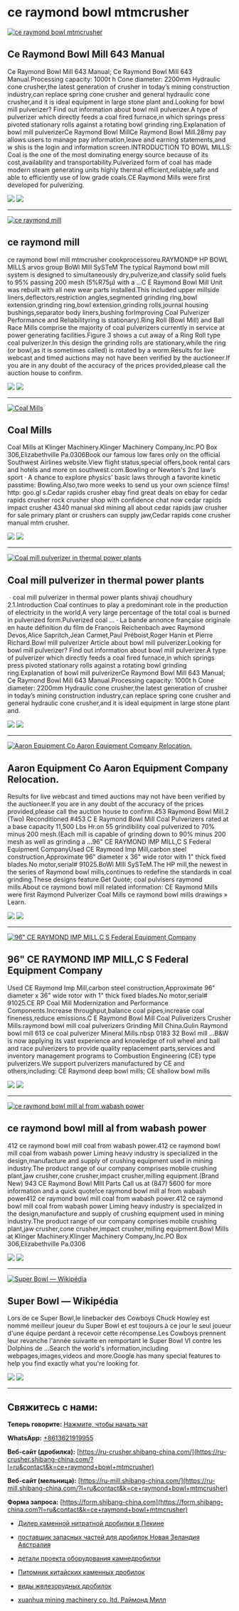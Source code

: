 # ce raymond bowl mtmcrusher

<a href="https://swt.shibang-china.com/?l=ru&img&k=ce+raymond+bowl+mtmcrusher" target="_blank">![ce raymond bowl mtmcrusher](http://static.shibang-china.com/all-800x300/954.jpg)</a>

## Ce Raymond Bowl Mill 643 Manual
Ce Raymond Bowl Mill 643 Manual; Ce Raymond Bowl Mill 643 Manual.Processing capacity: 1000t h Cone diameter: 2200mm Hydraulic cone crusher,the latest generation of crusher in today’s mining construction industry,can replace spring cone crusher and general hydraulic cone crusher,and it is ideal equipment in large stone plant and.Looking for bowl mill pulverizer? Find out information about bowl mill pulverizer.A type of pulverizer which directly feeds a coal fired furnace,in which springs press pivoted stationary rolls against a rotating bowl grinding ring.Explanation of bowl mill pulverizerCe Raymond Bowl MillCe Raymond Bowl Mill.28my pay allows users to manage pay information,leave and earning statements,and w shis is the login and information screen.INTRODUCTION TO BOWL MILLS: Coal is the one of the most dominating energy source because of its cost,availability and transportability.Pulverized form of coal has made modern steam generating units highly thermal efficient,reliable,safe and able to efficiently use of low grade coals.CE Raymond Mills were first developed for pulverizing.


<a href="https://whatsapp.shibangsoft.com/WhatsApp.php" target="_blank" title="WhatsApp">![](http://static.shibang-china.com/icon/whatsapp.png)</a> <a href="https://swt.shibang-china.com/?l=ru&icon&k=ce+raymond+bowl+mtmcrusher" target="_blank">![](http://static.shibang-china.com/icon/chat-ru.png)</a>

---

<a href="https://swt.shibang-china.com/?l=ru&img&k=ce+raymond+bowl+mtmcrusher" target="_blank">![ce raymond mill](http://static.shibang-china.com/all-800x300/591.jpg)</a>

## ce raymond mill
ce raymond bowl mill mtmcrusher cookprocessoreu.RAYMOND&#174; HP BOWL MILLS arvos group BoWl MIll SySTeM The typical Raymond bowl mill system is designed to simultaneously dry,pulverize,and classify solid fuels to 95% passing 200 mesh (5%R75&#181;) with a …C E Raymond Bowl Mill Unit was rebuilt with all new wear parts installed.This included upper millside liners,deflectors,restriction angles,segmented grinding ring,bowl extension,grinding ring,bowl extension,grinding rolls,journal housing bushings,separator body liners,bushing forImproving Coal Pulverizer Performance and Reliabilityring is stationary).Ring Roll (Bowl Mill) and Ball Race Mills comprise the majority of coal pulverizers currently in service at power generating facilities.Figure 3 shows a cut away of a Ring Roll type coal pulverizer.In this design the grinding rolls are stationary,while the ring (or bowl,as it is sometimes called) is rotated by a worm.Results for live webcast and timed auctions may not have been verified by the auctioneer.If you are in any doubt of the accuracy of the prices provided,please call the auction house to confirm.


<a href="https://whatsapp.shibangsoft.com/WhatsApp.php" target="_blank" title="WhatsApp">![](http://static.shibang-china.com/icon/whatsapp.png)</a> <a href="https://swt.shibang-china.com/?l=ru&icon&k=ce+raymond+bowl+mtmcrusher" target="_blank">![](http://static.shibang-china.com/icon/chat-ru.png)</a>

---

<a href="https://swt.shibang-china.com/?l=ru&img&k=ce+raymond+bowl+mtmcrusher" target="_blank">![Coal Mills](http://static.shibang-china.com/all-800x300/712.jpg)</a>

## Coal Mills
Coal Mills at Klinger Machinery.Klinger Machinery Company,Inc.PO Box 306,Elizabethville Pa.0306Book our famous low fares only on the official Southwest Airlines website.View flight status,special offers,book rental cars and hotels and more on southwest.com.Bowling or Newton's 2nd law's sport&nbsp;&#0183;&#32;A chance to explore physics' basic laws through a favorite kinetic passtime: Bowling.Also,two more weeks to send us your own science films! http: goo.gl s.Cedar rapids crusher ebay find great deals on ebay for cedar rapids crusher rock crusher shop with confidence chat now cedar rapids impact crusher 4340 manual skd mining all about cedar rapids jaw crusher for sale primary plant or crushers can supply jaw,Cedar rapids cone crusher manual mtm crusher.


<a href="https://whatsapp.shibangsoft.com/WhatsApp.php" target="_blank" title="WhatsApp">![](http://static.shibang-china.com/icon/whatsapp.png)</a> <a href="https://swt.shibang-china.com/?l=ru&icon&k=ce+raymond+bowl+mtmcrusher" target="_blank">![](http://static.shibang-china.com/icon/chat-ru.png)</a>

---

<a href="https://swt.shibang-china.com/?l=ru&img&k=ce+raymond+bowl+mtmcrusher" target="_blank">![Coal mill pulverizer in thermal power plants](http://static.shibang-china.com/all-800x300/774.jpg)</a>

## Coal mill pulverizer in thermal power plants
&nbsp;&#0183;&#32;coal mill pulverizer in thermal power plants shivaji choudhury 2.1.Introduction Coal continues to play a predominant role in the production of electricity in the world,A very large percentage of the total coal is burned in pulverized form.Pulverized coal …&nbsp;&#0183;&#32;La bande annonce fran&#231;aise originale en haute d&#233;finition du film de Fran&#231;ois Reichenbach avec Raymond Devos,Alice Sapritch,Jean Carmet,Paul Pr&#233;boist,Roger Hanin et Pierre Richard.Bowl mill pulverizer Article about bowl mill pulverizer.Looking for bowl mill pulverizer? Find out information about bowl mill pulverizer.A type of pulverizer which directly feeds a coal fired furnace,in which springs press pivoted stationary rolls against a rotating bowl grinding ring.Explanation of bowl mill pulverizerCe Raymond Bowl Mill 643 Manual; Ce Raymond Bowl Mill 643 Manual.Processing capacity: 1000t h Cone diameter: 2200mm Hydraulic cone crusher,the latest generation of crusher in today’s mining construction industry,can replace spring cone crusher and general hydraulic cone crusher,and it is ideal equipment in large stone plant and.


<a href="https://whatsapp.shibangsoft.com/WhatsApp.php" target="_blank" title="WhatsApp">![](http://static.shibang-china.com/icon/whatsapp.png)</a> <a href="https://swt.shibang-china.com/?l=ru&icon&k=ce+raymond+bowl+mtmcrusher" target="_blank">![](http://static.shibang-china.com/icon/chat-ru.png)</a>

---

<a href="https://swt.shibang-china.com/?l=ru&img&k=ce+raymond+bowl+mtmcrusher" target="_blank">![Aaron Equipment Co Aaron Equipment Company Relocation.](http://static.shibang-china.com/all-800x300/279.jpg)</a>

## Aaron Equipment Co Aaron Equipment Company Relocation.
Results for live webcast and timed auctions may not have been verified by the auctioneer.If you are in any doubt of the accuracy of the prices provided,please call the auction house to confirm.453 Raymond Bowl Mill.2 (Two) Reconditioned #453 C E Raymond Bowl Mill Coal Pulverizers rated at a base capacity 11,500 Lbs Hr.on 55 grindibility coal pulverized to 70% minus 200 mesh.(Each mill is capable of grinding down to 90% minus 200 mesh as well as grinding a …96&quot; CE RAYMOND IMP MILL,C S Federal Equipment CompanyUsed CE Raymond Imp Mill,carbon steel construction,Approximate 96&quot; diameter x 36&quot; wide rotor with 1&quot; thick fixed blades.No motor,serial# 91025.BoWl MIll SySTeM.The HP mill,the newest in the series of Raymond bowl mills,continues to redefine the standards in coal grinding.These designs feature.Get Quote; coal pulvisers raymond mills.About ce raymond bowl mill related information: CE Raymond Mills were first Raymond Pulverizer Coal Mills ce raymond bowl mills drawings &#187; Learn.


<a href="https://whatsapp.shibangsoft.com/WhatsApp.php" target="_blank" title="WhatsApp">![](http://static.shibang-china.com/icon/whatsapp.png)</a> <a href="https://swt.shibang-china.com/?l=ru&icon&k=ce+raymond+bowl+mtmcrusher" target="_blank">![](http://static.shibang-china.com/icon/chat-ru.png)</a>

---

<a href="https://swt.shibang-china.com/?l=ru&img&k=ce+raymond+bowl+mtmcrusher" target="_blank">![96&quot; CE RAYMOND IMP MILL,C S Federal Equipment Company](http://static.shibang-china.com/all-800x300/716.jpg)</a>

## 96&quot; CE RAYMOND IMP MILL,C S Federal Equipment Company
Used CE Raymond Imp Mill,carbon steel construction,Approximate 96&quot; diameter x 36&quot; wide rotor with 1&quot; thick fixed blades.No motor,serial# 91025.CE RP Coal Mill Modernization and Performance Components.Increase throughput,balance coal pipes,increase coal fineness,reduce emissions.C E Raymond Bowl Mill Coal Puliverizers Crusher Mills.raymond bowl mill coal pulverizers Grinding Mill China.Gulin Raymond bowl mill 613 ce coal pulverizer Mineral Mills.nbsp 0183 32 Bowl mill …B&amp;W is now applying its vast experience and knowledge of roll wheel and ball and race pulverizers to provide quality replacement parts,services and inventory management programs to Combustion Engineering (CE) type pulverizers.We support pulverizers manufactured by CE and others,including: CE Raymond deep bowl mills; CE shallow bowl mills


<a href="https://whatsapp.shibangsoft.com/WhatsApp.php" target="_blank" title="WhatsApp">![](http://static.shibang-china.com/icon/whatsapp.png)</a> <a href="https://swt.shibang-china.com/?l=ru&icon&k=ce+raymond+bowl+mtmcrusher" target="_blank">![](http://static.shibang-china.com/icon/chat-ru.png)</a>

---

<a href="https://swt.shibang-china.com/?l=ru&img&k=ce+raymond+bowl+mtmcrusher" target="_blank">![ce raymond bowl mill al from wabash power](http://static.shibang-china.com/all-800x300/1518.jpg)</a>

## ce raymond bowl mill al from wabash power
412 ce raymond bowl mill coal from wabash power.412 ce raymond bowl mill coal from wabash power Liming heavy industry is specialized in the design,manufacture and supply of crushing equipment used in mining industry.The product range of our company comprises mobile crushing plant,jaw crusher,cone crusher,impact crusher,milling equipment.(Brand New) 943 CE Raymond Bowl MIll Parts Call us at (847) 5600 for more information and a quick quote!ce raymond bowl mill al from wabash power412 ce raymond bowl mill coal from wabash power.412 ce raymond bowl mill coal from wabash power Liming heavy industry is specialized in the design,manufacture and supply of crushing equipment used in mining industry.The product range of our company comprises mobile crushing plant,jaw crusher,cone crusher,impact crusher,milling equipment.Bowl Mills at Klinger Machinery.Klinger Machinery Company,Inc.PO Box 306,Elizabethville Pa.0306


<a href="https://whatsapp.shibangsoft.com/WhatsApp.php" target="_blank" title="WhatsApp">![](http://static.shibang-china.com/icon/whatsapp.png)</a> <a href="https://swt.shibang-china.com/?l=ru&icon&k=ce+raymond+bowl+mtmcrusher" target="_blank">![](http://static.shibang-china.com/icon/chat-ru.png)</a>

---

<a href="https://swt.shibang-china.com/?l=ru&img&k=ce+raymond+bowl+mtmcrusher" target="_blank">![Super Bowl — Wikip&#233;dia](http://static.shibang-china.com/all-800x300/409.jpg)</a>

## Super Bowl — Wikip&#233;dia
Lors de ce Super Bowl,le linebacker des Cowboys Chuck Howley est nomm&#233; meilleur joueur du Super Bowl et est toujours &#224; ce jour le seul joueur d'une &#233;quipe perdant &#224; recevoir cette r&#233;compense.Les Cowboys prennent leur revanche l'ann&#233;e suivante en remportant le Super Bowl VI contre les Dolphins de …Search the world's information,including webpages,images,videos and more.Google has many special features to help you find exactly what you're looking for.

<a href="https://whatsapp.shibangsoft.com/WhatsApp.php" target="_blank" title="WhatsApp">![](http://static.shibang-china.com/icon/whatsapp.png)</a> <a href="https://swt.shibang-china.com/?l=ru&icon&k=ce+raymond+bowl+mtmcrusher" target="_blank">![](http://static.shibang-china.com/icon/chat-ru.png)</a>

---
## Свяжитесь с нами:

**Теперь говорите:** [Нажмите, чтобы начать чат](https://swt.shibang-china.com?l=ru&contact&k=ce+raymond+bowl+mtmcrusher)

**WhatsApp:**  [+8613621919955](https://whatsapp.shibangsoft.com/WhatsApp.php)

**Веб-сайт (дробилка):** [https://ru-crusher.shibang-china.com/](https://ru-crusher.shibang-china.com/?l=ru&contact&k=ce+raymond+bowl+mtmcrusher)

**Веб-сайт (мельница):** [https://ru-mill.shibang-china.com/](https://ru-mill.shibang-china.com/?l=ru&contact&k=ce+raymond+bowl+mtmcrusher)

**Форма запроса:** [https://form.shibang-china.com](https://form.shibang-china.com?l=ru&contact&k=ce+raymond+bowl+mtmcrusher)

* [Дилер каменной нитратной дробилки в Пекине](../131/%D0%94%D0%B8%D0%BB%D0%B5%D1%80%20%D0%BA%D0%B0%D0%BC%D0%B5%D0%BD%D0%BD%D0%BE%D0%B9%20%D0%BD%D0%B8%D1%82%D1%80%D0%B0%D1%82%D0%BD%D0%BE%D0%B9%20%D0%B4%D1%80%D0%BE%D0%B1%D0%B8%D0%BB%D0%BA%D0%B8%20%D0%B2%20%D0%9F%D0%B5%D0%BA%D0%B8%D0%BD%D0%B5.md)

* [поставщик запасных частей для дробилок Новая Зеландия Австралия](../132/%D0%BF%D0%BE%D1%81%D1%82%D0%B0%D0%B2%D1%89%D0%B8%D0%BA%20%D0%B7%D0%B0%D0%BF%D0%B0%D1%81%D0%BD%D1%8B%D1%85%20%D1%87%D0%B0%D1%81%D1%82%D0%B5%D0%B9%20%D0%B4%D0%BB%D1%8F%20%D0%B4%D1%80%D0%BE%D0%B1%D0%B8%D0%BB%D0%BE%D0%BA%20%D0%9D%D0%BE%D0%B2%D0%B0%D1%8F%20%D0%97%D0%B5%D0%BB%D0%B0%D0%BD%D0%B4%D0%B8%D1%8F%20%D0%90%D0%B2%D1%81%D1%82%D1%80%D0%B0%D0%BB%D0%B8%D1%8F.md)

* [детали проекта оборудования камнедробилки](../132/%D0%B4%D0%B5%D1%82%D0%B0%D0%BB%D0%B8%20%D0%BF%D1%80%D0%BE%D0%B5%D0%BA%D1%82%D0%B0%20%D0%BE%D0%B1%D0%BE%D1%80%D1%83%D0%B4%D0%BE%D0%B2%D0%B0%D0%BD%D0%B8%D1%8F%20%D0%BA%D0%B0%D0%BC%D0%BD%D0%B5%D0%B4%D1%80%D0%BE%D0%B1%D0%B8%D0%BB%D0%BA%D0%B8.md)

* [Питомник китайских каменных дробилок](../131/%D0%9F%D0%B8%D1%82%D0%BE%D0%BC%D0%BD%D0%B8%D0%BA%20%D0%BA%D0%B8%D1%82%D0%B0%D0%B9%D1%81%D0%BA%D0%B8%D1%85%20%D0%BA%D0%B0%D0%BC%D0%B5%D0%BD%D0%BD%D1%8B%D1%85%20%D0%B4%D1%80%D0%BE%D0%B1%D0%B8%D0%BB%D0%BE%D0%BA.md)

* [виды железорудных дробилок](../133/%D0%B2%D0%B8%D0%B4%D1%8B%20%D0%B6%D0%B5%D0%BB%D0%B5%D0%B7%D0%BE%D1%80%D1%83%D0%B4%D0%BD%D1%8B%D1%85%20%D0%B4%D1%80%D0%BE%D0%B1%D0%B8%D0%BB%D0%BE%D0%BA.md)

* [xuanhua mining machinery co. ltd. Раймонд Милл](../133/xuanhua%20mining%20machinery%20co.%20ltd.%20%D0%A0%D0%B0%D0%B9%D0%BC%D0%BE%D0%BD%D0%B4%20%D0%9C%D0%B8%D0%BB%D0%BB.md)